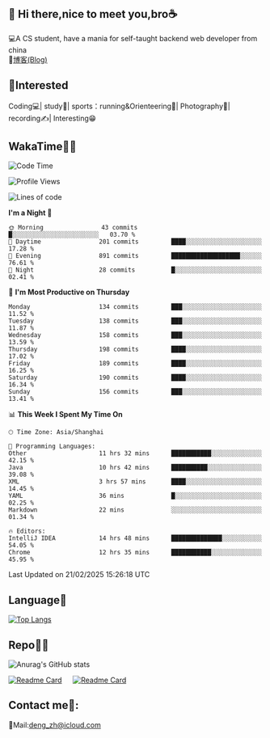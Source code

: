 👋 Hi there,nice to meet you,bro☕
---
💻A CS student, have a mania for self-taught backend web developer from china   
📌[博客(Blog)](https://github.com/HealUP/MyBlog)

 <!-- waka-box start -->
 <!-- waka-box end -->
 
🧲**Interested**
--
Coding💻| study📖| sports：running&Orienteering🏃‍| Photography📸| recording✍️| Interesting😁

WakaTime👨‍💻
---
<!--START_SECTION:waka-->
![Code Time](http://img.shields.io/badge/Code%20Time-2%2C553%20hrs%2058%20mins-blue)

![Profile Views](http://img.shields.io/badge/Profile%20Views-4-blue)

![Lines of code](https://img.shields.io/badge/From%20Hello%20World%20I%27ve%20Written-205.1%20thousand%20lines%20of%20code-blue)

**I'm a Night 🦉** 

```text
🌞 Morning                43 commits          █░░░░░░░░░░░░░░░░░░░░░░░░   03.70 % 
🌆 Daytime                201 commits         ████░░░░░░░░░░░░░░░░░░░░░   17.28 % 
🌃 Evening                891 commits         ███████████████████░░░░░░   76.61 % 
🌙 Night                  28 commits          █░░░░░░░░░░░░░░░░░░░░░░░░   02.41 % 
```
📅 **I'm Most Productive on Thursday** 

```text
Monday                   134 commits         ███░░░░░░░░░░░░░░░░░░░░░░   11.52 % 
Tuesday                  138 commits         ███░░░░░░░░░░░░░░░░░░░░░░   11.87 % 
Wednesday                158 commits         ███░░░░░░░░░░░░░░░░░░░░░░   13.59 % 
Thursday                 198 commits         ████░░░░░░░░░░░░░░░░░░░░░   17.02 % 
Friday                   189 commits         ████░░░░░░░░░░░░░░░░░░░░░   16.25 % 
Saturday                 190 commits         ████░░░░░░░░░░░░░░░░░░░░░   16.34 % 
Sunday                   156 commits         ███░░░░░░░░░░░░░░░░░░░░░░   13.41 % 
```


📊 **This Week I Spent My Time On** 

```text
🕑︎ Time Zone: Asia/Shanghai

💬 Programming Languages: 
Other                    11 hrs 32 mins      ███████████░░░░░░░░░░░░░░   42.15 % 
Java                     10 hrs 42 mins      ██████████░░░░░░░░░░░░░░░   39.08 % 
XML                      3 hrs 57 mins       ████░░░░░░░░░░░░░░░░░░░░░   14.45 % 
YAML                     36 mins             █░░░░░░░░░░░░░░░░░░░░░░░░   02.25 % 
Markdown                 22 mins             ░░░░░░░░░░░░░░░░░░░░░░░░░   01.34 % 

🔥 Editors: 
IntelliJ IDEA            14 hrs 48 mins      ██████████████░░░░░░░░░░░   54.05 % 
Chrome                   12 hrs 35 mins      ███████████░░░░░░░░░░░░░░   45.95 % 
```


 Last Updated on 21/02/2025 15:26:18 UTC
<!--END_SECTION:waka-->

Language🚀
---
[![Top Langs](https://github-readme-stats.vercel.app/api/top-langs/?username=HealUP&layout=compact&hide_border=true)](https://github.com/HealUP)

Repo🧑‍💻
---
![Anurag's GitHub stats](https://github-readme-stats.vercel.app/api?username=HealUP&count_private=true&show_icons=true&theme=gruvbox&hide_border=true) 

[![Readme Card](https://github-readme-stats.vercel.app/api/pin/?username=HealUP&repo=InternetEy&theme=transparent)](https://github.com/HealUP/InternetEy) &emsp;
[![Readme Card](https://github-readme-stats.vercel.app/api/pin/?username=HealUP&repo=CampusExperience&theme=transparent)](https://github.com/HealUP/CampusExperience)


Contact me📱:
---
📮Mail:deng_zh@icloud.com  
